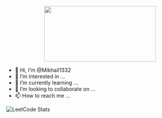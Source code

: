 <div id="header" align="center">
  <img src="https://media.giphy.com/media/vzO0Vc8b2VBLi/giphy.gif" height = "150" width="300"/>
</div>



- 👋 Hi, I’m @Mikhail1332
- 👀 I’m interested in ...
- 🌱 I’m currently learning ...
- 💞️ I’m looking to collaborate on ...
- 📫 How to reach me ...


![LeetCode Stats](https://leetcard.jacoblin.cool/Mikhail1332?theme=unicorn&font=Quicksand&ext=heatmap)
<!---
Mikhail1332/Mikhail1332 is a ✨ special ✨ repository because its `README.md` (this file) appears on your GitHub profile.
You can click the Preview link to take a look at your changes.
--->
